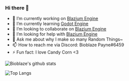 ### Hi there 👋

<!--
**Bioblaze/Bioblaze** is a ✨ _special_ ✨ repository because its `README.md` (this file) appears on your GitHub profile.

Here are some ideas to get you started:
-->

- 🔭 I’m currently working on [Blazium Engine](https://github.com/blazium-engine/blazium)
- 🌱 I’m currently learning [Godot Engine](https://github.com/godotengine/godot)
- 👯 I’m looking to collaborate on [Blazium Engine](https://github.com/blazium-engine/blazium)
- 🤔 I’m looking for help with [Blazium Engine](https://github.com/blazium-engine/blazium)
- 💬 Ask me about why I make so many Random Things~
- 📫 How to reach me via Discord: Bioblaze Payne#6459
- ⚡ Fun fact: I love Candy Corn <3


![Bioblaze's github stats](https://github-readme-stats.vercel.app/api?username=Bioblaze&count_private=true&show_icons=true&theme=gruvbox)


![Top Langs](https://github-readme-stats.vercel.app/api/top-langs/?username=Bioblaze&langs_count=10&theme=gruvbox)
